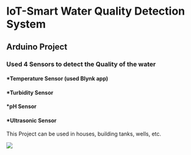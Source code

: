 # IoT-Smart Water Quality Detection System
## Arduino Project
### Used 4 Sensors to detect the Quality of the water 
#### *Temperature Sensor (used Blynk app) 
#### *Turbidity Sensor
#### *pH Sensor
#### *Ultrasonic Sensor
This Project can be used in houses, building tanks, wells, etc.

![](img_path)
